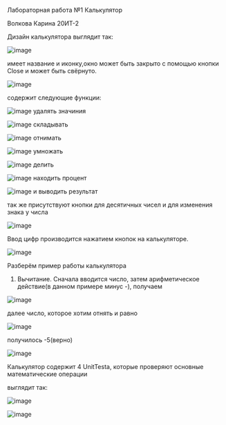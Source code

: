 Лабораторная работа №1 Калькулятор

Волкова Карина 20ИТ-2


Дизайн калькулятора выглядит так:

![image](https://user-images.githubusercontent.com/114572262/197403412-f3e7bbf3-6485-4438-971a-d67d0e650331.png)

имеет название и иконку,окно может быть закрыто с помощью кнопки Close и может быть свёрнуто.

![image](https://user-images.githubusercontent.com/114572262/197403480-43cfdba8-3f88-4a82-a9b1-ba63603a9ac5.png)

содержит следующие функции:

![image](https://user-images.githubusercontent.com/114572262/197403745-ca62a10d-5228-4f2a-b81b-8e8e13212a74.png)
удалять значиния

![image](https://user-images.githubusercontent.com/114572262/197403829-22f519f2-d940-493a-820b-7d1812f1add4.png)
складывать

![image](https://user-images.githubusercontent.com/114572262/197403929-fce5dd65-3425-40ac-9502-cd668a13c332.png)
отнимать

![image](https://user-images.githubusercontent.com/114572262/197403960-6d8a1a3e-bee7-4ed0-883e-7f4c34ff1dcf.png)
умножать

![image](https://user-images.githubusercontent.com/114572262/197403988-a83c2645-ab99-4828-8efb-18951db4e383.png)
делить

![image](https://user-images.githubusercontent.com/114572262/197403996-ed9c6509-77e9-4d57-9ed7-fc47bcd685ec.png)
находить процент

![image](https://user-images.githubusercontent.com/114572262/197404460-84bb5424-4108-4d28-add2-a4e4eb589ede.png)
и выводить результат

так же присутствуют кнопки для десятичных чисел и для изменения знака у числа

![image](https://user-images.githubusercontent.com/114572262/197404084-721fbe8f-0f4e-4108-99ad-a6fc6095a3fa.png)

Ввод цифр производится нажатием кнопок на калькуляторе.

![image](https://user-images.githubusercontent.com/114572262/197468937-02be7c9e-1f8a-4232-959a-202a6588bf92.png)


Разберём пример работы калькулятора
1) Вычитание.
Сначала вводится число, затем арифметическое действие(в данном примере минус -), получаем

![image](https://user-images.githubusercontent.com/114572262/197404392-bcceb4f6-b320-4414-a2ed-c1a7084efb8e.png)

далее число, которое хотим отнять и равно

![image](https://user-images.githubusercontent.com/114572262/197404443-a0837cbd-e627-40ac-b181-fc1cf9c1dfc0.png)

получилось -5(верно)

![image](https://user-images.githubusercontent.com/114572262/197404494-b65f9262-0a06-4837-9f98-4afaef70d90f.png)

Калькулятор содержит 4 UnitTesta, которые проверяют основные математические операции

выглядит так:

![image](https://user-images.githubusercontent.com/114572262/197404883-98d5b639-2b61-4082-92b0-05a41a035a39.png)

![image](https://user-images.githubusercontent.com/114572262/197404856-34db2de8-6439-4cae-aaa5-37abb8599df5.png)
